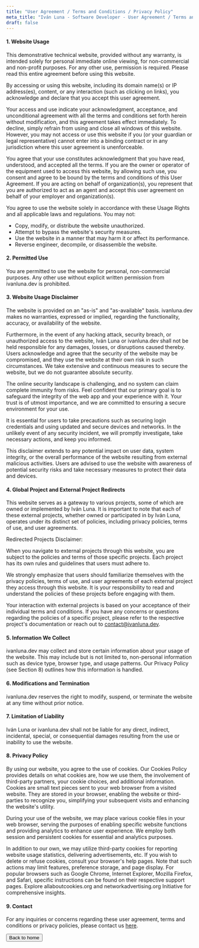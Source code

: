 ```yaml
---
title: "User Agreement / Terms and Conditions / Privacy Policy"
meta_title: "Iván Luna - Software Developer - User Agreement / Terms and Conditions / Privacy Policy"
draft: false
---
```


#### 1. Website Usage

This demonstrative technical website, provided without any warranty, is intended solely for personal immediate online viewing, for non-commercial and non-profit purposes. For any other use, permission is required. Please read this entire agreement before using this website.

By accessing or using this website, including its domain name(s) or IP address(es), content, or any interaction (such as clicking on links), you acknowledge and declare that you accept this user agreement.

Your access and use indicate your acknowledgment, acceptance, and unconditional agreement with all the terms and conditions set forth herein without modification, and this agreement takes effect immediately. To decline, simply refrain from using and close all windows of this website. However, you may not access or use this website if you (or your guardian or legal representative) cannot enter into a binding contract or in any jurisdiction where this user agreement is unenforceable.

You agree that your use constitutes acknowledgment that you have read, understood, and accepted all the terms. If you are the owner or operator of the equipment used to access this website, by allowing such use, you consent and agree to be bound by the terms and conditions of this User Agreement. If you are acting on behalf of organization(s), you represent that you are authorized to act as an agent and accept this user agreement on behalf of your employer and organization(s).

You agree to use the website solely in accordance with these Usage Rights and all applicable laws and regulations. You may not:
- Copy, modify, or distribute the website unauthorized.
- Attempt to bypass the website's security measures.
- Use the website in a manner that may harm it or affect its performance.
- Reverse engineer, decompile, or disassemble the website.

#### 2. Permitted Use

You are permitted to use the website for personal, non-commercial purposes. Any other use without explicit written permission from ivanluna.dev is prohibited.

#### 3. Website Usage Disclaimer

The website is provided on an "as-is" and "as-available" basis. ivanluna.dev makes no warranties, expressed or implied, regarding the functionality, accuracy, or availability of the website.

Furthermore, in the event of any hacking attack, security breach, or unauthorized access to the website, Iván Luna or ivanluna.dev shall not be held responsible for any damages, losses, or disruptions caused thereby. Users acknowledge and agree that the security of the website may be compromised, and they use the website at their own risk in such circumstances. We take extensive and continuous measures to secure the website, but we do not guarantee absolute security.

The online security landscape is challenging, and no system can claim complete immunity from risks. Feel confident that our primary goal is to safeguard the integrity of the web app and your experience with it. Your trust is of utmost importance, and we are committed to ensuring a secure environment for your use.

It is essential for users to take precautions such as securing login credentials and using updated and secure devices and networks. In the unlikely event of any security incident, we will promptly investigate, take necessary actions, and keep you informed.

This disclaimer extends to any potential impact on user data, system integrity, or the overall performance of the website resulting from external malicious activities. Users are advised to use the website with awareness of potential security risks and take necessary measures to protect their data and devices.

#### 4. Global Project and External Project Redirects

This website serves as a gateway to various projects, some of which are owned or implemented by Iván Luna. It is important to note that each of these external projects, whether owned or participated in by Iván Luna, operates under its distinct set of policies, including privacy policies, terms of use, and user agreements.

Redirected Projects Disclaimer:

When you navigate to external projects through this website, you are subject to the policies and terms of those specific projects. Each project has its own rules and guidelines that users must adhere to.

We strongly emphasize that users should familiarize themselves with the privacy policies, terms of use, and user agreements of each external project they access through this website. It is your responsibility to read and understand the policies of these projects before engaging with them.

Your interaction with external projects is based on your acceptance of their individual terms and conditions. If you have any concerns or questions regarding the policies of a specific project, please refer to the respective project's documentation or reach out to contact@ivanluna.dev.

#### 5. Information We Collect

ivanluna.dev may collect and store certain information about your usage of the website. This may include but is not limited to, non-personal information such as device type, browser type, and usage patterns. Our Privacy Policy (see Section 8) outlines how this information is handled.

#### 6. Modifications and Termination

ivanluna.dev reserves the right to modify, suspend, or terminate the website at any time without prior notice.

#### 7. Limitation of Liability

Iván Luna or ivanluna.dev shall not be liable for any direct, indirect, incidental, special, or consequential damages resulting from the use or inability to use the website.

#### 8. Privacy Policy

By using our website, you agree to the use of cookies. Our Cookies Policy provides details on what cookies are, how we use them, the involvement of third-party partners, your cookie choices, and additional information. Cookies are small text pieces sent to your web browser from a visited website. They are stored in your browser, enabling the website or third-parties to recognize you, simplifying your subsequent visits and enhancing the website's utility.

During your use of the website, we may place various cookie files in your web browser, serving the purposes of enabling specific website functions and providing analytics to enhance user experience. We employ both session and persistent cookies for essential and analytics purposes.

In addition to our own, we may utilize third-party cookies for reporting website usage statistics, delivering advertisements, etc. If you wish to delete or refuse cookies, consult your browser's help pages. Note that such actions may limit features, preference storage, and page display. For popular browsers such as Google Chrome, Internet Explorer, Mozilla Firefox, and Safari, specific instructions can be found on their respective support pages. Explore allaboutcookies.org and networkadvertising.org Initiative for comprehensive insights.

#### 9. Contact

For any inquiries or concerns regarding these user agreement, terms and conditions or privacy policies, please contact us [here](/contact).

<div class="flex items-center justify-center mt-12">
    <button class="btn btn-primary" onclick="window.location.href='/';">Back to home</button>
</div>
 


       